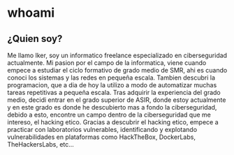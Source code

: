 # whoami

## ¿Quien soy?

Me llamo Iker, soy un informatico freelance especializado en ciberseguridad actualmente. Mi pasion por el campo de la informatica, viene cuando empece a estudiar el ciclo formativo de grado medio de SMR, ahi es cuando conoci los sistemas y las redes en pequeña escala. Tambien descubri la programacion, que a dia de hoy la utilizo a modo de automatizar muchas tareas repetitivas a pequeña escala. Tras adquirir la experiencia del grado medio, decidi entrar en el grado superior de ASIR, donde estoy actualmente y en este grado es donde he descubierto mas a fondo la ciberseguridad, debido a esto, encontre un campo dentro de la ciberseguridad que me intereso, el hacking etico. Gracias a descubrir el hacking etico, empece a practicar con laboratorios vulnerables, identificando y explotando vulnerabilidades en plataformas como HackTheBox, DockerLabs, TheHackersLabs, etc...
